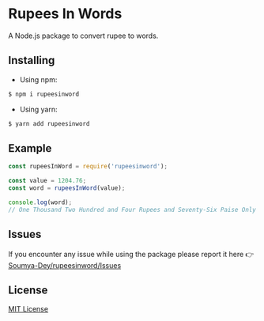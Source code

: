 # Rupees In Words

A Node.js package to convert rupee to words.

## Installing

- Using npm:

```bash
$ npm i rupeesinword
```

- Using yarn:

```bash
$ yarn add rupeesinword
```

## Example

```js
const rupeesInWord = require('rupeesinword');

const value = 1204.76;
const word = rupeesInWord(value);

console.log(word);
// One Thousand Two Hundred and Four Rupees and Seventy-Six Paise Only
```

## Issues

If you encounter any issue while using the package please report it here 👉 [Soumya-Dey/rupeesinword/Issues](https://github.com/Soumya-Dey/rupeesinword/issues)

## License

[MIT License](https://github.com/Soumya-Dey/rupeesinword/blob/main/LICENSE)
